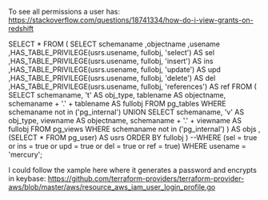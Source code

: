 To see all permissions a user has: 
https://stackoverflow.com/questions/18741334/how-do-i-view-grants-on-redshift

SELECT * 
FROM 
    (
    SELECT 
        schemaname
        ,objectname
        ,usename
        ,HAS_TABLE_PRIVILEGE(usrs.usename, fullobj, 'select') AS sel
        ,HAS_TABLE_PRIVILEGE(usrs.usename, fullobj, 'insert') AS ins
        ,HAS_TABLE_PRIVILEGE(usrs.usename, fullobj, 'update') AS upd
        ,HAS_TABLE_PRIVILEGE(usrs.usename, fullobj, 'delete') AS del
        ,HAS_TABLE_PRIVILEGE(usrs.usename, fullobj, 'references') AS ref
    FROM
        (
        SELECT schemaname, 't' AS obj_type, tablename AS objectname, schemaname + '.' + tablename AS fullobj FROM pg_tables
        WHERE schemaname not in ('pg_internal')
        UNION
        SELECT schemaname, 'v' AS obj_type, viewname AS objectname, schemaname + '.' + viewname AS fullobj FROM pg_views
        WHERE schemaname not in ('pg_internal')
        ) AS objs
        ,(SELECT * FROM pg_user) AS usrs
    ORDER BY fullobj
    )
--WHERE (sel = true or ins = true or upd = true or del = true or ref = true)
WHERE usename = 'mercury';


I could follow the xample here where it generates a password and encrypts in keybase: 
https://github.com/terraform-providers/terraform-provider-aws/blob/master/aws/resource_aws_iam_user_login_profile.go
